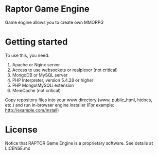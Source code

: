# Raptor Game Engine
Game engine allows you to create own MMORPG

# Getting started

To use this, you need:

1. Apache or Nginx server
2. Access to use websockets or realplexor (not critical)
3. MongoDB or MySQL server
4. PHP Interpreter, version 5.4.28 or higher
5. PHP Mongo\MySQLi extension 
6. MemCache (not critical)

Copy repository files into your www directory (www, public_html, htdocs, etc.) and run in-browser engine installer (For example: http://example.com/install)

# License
Notice that RAPTOR Game Engine is a proprietary software. See details at LICENSE.md
